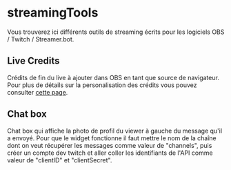 # streamingTools
Vous trouverez ici différents outils de streaming écrits pour les logiciels OBS / Twitch / Streamer.bot.

## Live Credits
Crédits de fin du live à ajouter dans OBS en tant que source de navigateur.
Pour plus de détails sur la personalisation des crédits vous pouvez consulter [cette page](https://www.notion.so/Les-cr-dits-de-fin-c7ce6d19f6cc4adab7e53acfffb88af1?pvs=4).

## Chat box
Chat box qui affiche la photo de profil du viewer à gauche du message qu'il a envoyé.
Pour que le widget fonctionne il faut mettre le nom de la chaîne dont on veut récupérer les messages comme valeur de "channels", puis créer un compte dev twitch et aller coller les identifiants de l'API comme valeur de "clientID" et "clientSecret".
